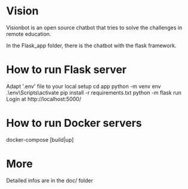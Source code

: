 # Vision
Visionbot is an open source chatbot that tries to solve the challenges in remote education.

In the Flask_app folder, there is the chatbot with the flask framework.

# How to run Flask server
Adapt '.env' file to your local setup
cd app
python -m venv env
.\env\Scripts\activate
pip install -r requirements.txt
python -m flask run
Login at http://localhost:5000/

# How to run Docker servers
docker-compose [build|up]

# More
Detailed infos are in the doc/ folder